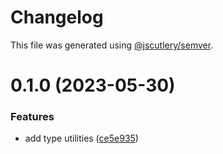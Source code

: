 # Changelog

This file was generated using [@jscutlery/semver](https://github.com/jscutlery/semver).

# 0.1.0 (2023-05-30)

### Features

- add type utilities ([ce5e935](https://github.com/laudebugs/laudebugs/commit/ce5e9352f89b7346f18648ab520b74d9c63e6830))
